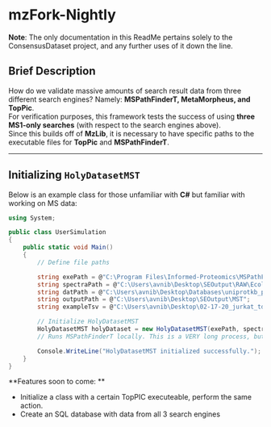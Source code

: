 # mzFork-Nightly

**Note**: The only documentation in this ReadMe pertains solely to the ConsensusDataset project, and any further uses of it down the line.

## Brief Description

How do we validate massive amounts of search result data from three different search engines? Namely: **MSPathFinderT, MetaMorpheus, and TopPic**.  
For verification purposes, this framework tests the success of using **three MS1-only searches** (with respect to the search engines above).  
Since this builds off of **MzLib**, it is necessary to have specific paths to the executable files for **TopPic** and **MSPathFinderT**.

---

## Initializing `HolyDatasetMST`

Below is an example class for those unfamiliar with **C#** but familiar with working on MS data:

```csharp
using System;

public class UserSimulation
{
    public static void Main()
    {
        // Define file paths

        string exePath = @"C:\Program Files\Informed-Proteomics\MSPathFinderT.exe"; //MSPathFinderT executeable.
        string spectraPath = @"C:\Users\avnib\Desktop\SEOutput\RAW\Ecoli_SEC4_F6.raw";
        string datPath = @"C:\Users\avnib\Desktop\Databases\uniprotkb_proteome_UP000005640_2025_03_11.fasta";
        string outputPath = @"C:\Users\avnib\Desktop\SEOutput\MST";
        string exampleTsv = @"C:\Users\avnib\Desktop\02-17-20_jurkat_td_rep1_fract1_IcTda.tsv";

        // Initialize HolyDatasetMST
        HolyDatasetMST holyDataset = new HolyDatasetMST(exePath, spectraPath, datPath);
        // Runs MSPathFinderT locally. This is a VERY long process, but it's in the process of being optimized

        Console.WriteLine("HolyDatasetMST initialized successfully.");
    }
}

```
**Features soon to come: **
- Initialize a class with a certain TopPIC executeable, perform the same action. 
- Create an SQL database with data from all 3 search engines
